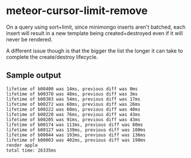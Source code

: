 # meteor-cursor-limit-remove

On a query using sort+limit, since minimongo inserts aren't batched, each
insert will result in a new template being created+destroyed even if it
will never be rendered.

A different issue though is that the bigger the list the longer it can
take to complete the create/destroy lifecycle.

## Sample output

```
lifetime of b00400 was 14ms, previous diff was 0ms
lifetime of b00370 was 48ms, previous diff was 3ms
lifetime of b00303 was 54ms, previous diff was 17ms
lifetime of b00272 was 60ms, previous diff was 26ms
lifetime of b00222 was 68ms, previous diff was 40ms
lifetime of b00220 was 76ms, previous diff was 43ms
lifetime of b00205 was 91ms, previous diff was 43ms
lifetime of b00174 was 113ms, previous diff was 80ms
lifetime of b00127 was 139ms, previous diff was 100ms
lifetime of b00044 was 193ms, previous diff was 136ms
lifetime of b00003 was 402ms, previous diff was 190ms
render apple
total time: 26335ms
```